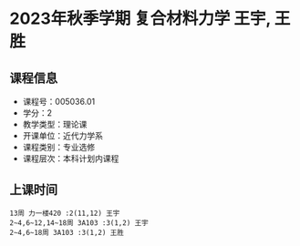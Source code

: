 # 2023年秋季学期 复合材料力学 王宇, 王胜






## 课程信息

- 课程号：005036.01
- 学分：2
- 教学类型：理论课
- 开课单位：近代力学系
- 课程类别：专业选修
- 课程层次：本科计划内课程

## 上课时间

```
13周 力一楼420 :2(11,12) 王宇
2~4,6~12,14~18周 3A103 :3(1,2) 王宇
2~4,6~18周 3A103 :3(1,2) 王胜
```

